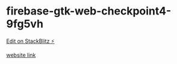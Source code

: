 # firebase-gtk-web-checkpoint4-9fg5vh

[Edit on StackBlitz ⚡️](https://stackblitz.com/edit/firebase-gtk-web-checkpoint4-9fg5vh)

[website link](https://web-codelab-a5b4d.firebaseapp.com/?35658)
